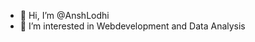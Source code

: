 - 👋 Hi, I’m @AnshLodhi
- 👀 I’m interested in Webdevelopment and Data Analysis


<!---
KanekiKen1803/KanekiKen1803 is a ✨ special ✨ repository because its `README.md` (this file) appears on your GitHub profile.
You can click the Preview link to take a look at your changes.
--->
